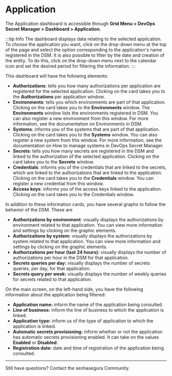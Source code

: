 
# Application

The Application dashboard is accessible through **Grid Menu &gt; DevOps Secret Manager &gt; Dashboard &gt; Application.**

:::tip Info
The dashboard displays data relating to the selected application. To choose the application you want, click on the drop-down menu at the top of the page and select the option corresponding to the application's name registered in the DSM. It is also possible to filter by the date and creation of the entity. To do this, click on the drop-down menu next to the calendar icon and set the desired period for filtering the information.
:::

This dashboard will have the following elements:

* **Authorizations**: tells you how many authorizations per application are registered for the selected application. Clicking on the card takes you to the **Authorizations** per application window.
* **Environments**: tells you which environments are part of that application. Clicking on the card takes you to the **Environments** window. The **Environments** window lists the environments registered in DSM. You can also register a new environment from this window. For more information, see the documentation on Environments in DSM.
* **Systems**: informs you of the systems that are part of that application. Clicking on the card takes you to the **Systems** window. You can also register a new system from this window. For more information, see the documentation on How to manage systems in DevOps Secret Manager.
* **Secrets**: tells you how many secrets are registered in the DSM and linked to the authorization of the selected application. Clicking on the card takes you to the **Secrets** window.
* **Credentials**: informs you of the credentials that are linked to the secrets, which are linked to the authorizations that are linked to the application. Clicking on the card takes you to the **Credentials** window. You can register a new credential from this window.
* **Access keys**: informs you of the access keys linked to the application. Clicking on the card takes you to the Credentials window.

In addition to these information cards, you have several graphs to follow the behavior of the DSM. These are

* **Authorizations by environment**: visually displays the authorizations by environment related to that application. You can view more information and settings by clicking on the graphic elements.
* **Authorizations by system:** visually displays the authorizations by system related to that application. You can view more information and settings by clicking on the graphic elements.
* **Authorizations per hour (last 24 hours)**: visually displays the number of authorizations per hour in the DSM for that application.
* **Secrets queries per day:** visually displays the number of secrets queries, per day, for that application.
* **Secrets query per week:** visually displays the number of weekly queries for secrets related to that application.

On the main screen, on the left-hand side, you have the following information about the application being filtered:

* **Application name:** inform the name of the application being consulted.
* **Line of business:** inform the line of business to which the application is linked.
* **Application type:** inform us of the type of application to which the application is linked.
* **Automatic secrets provisioning:** inform whether or not the application has automatic secrets provisioning enabled. It can take on the values **Enabled** or **Disabled**.
* **Registration date:** date and time of registration of the application being consulted.

---

Still have questions? Contact the senhasegura Community.
